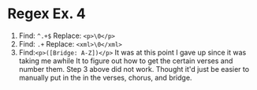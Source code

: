 # Regex Ex. 4

1. Find: `^.+$` Replace: `<p>\0</p>`
1. Find: `.+` Replace: `<xml>\0</xml>`
1. Find:`<p>([Bridge: A-Z])</p>`
It was at this point I gave up since it was taking me awhile
It to figure out how to get the certain verses and number them. Step 3 above did not work. Thought it'd just be easier to manually put in the 
in the verses, chorus, and bridge.
